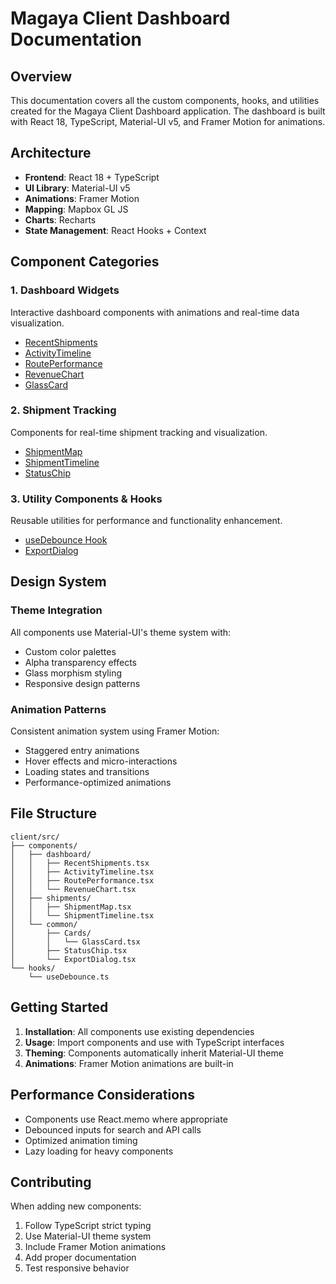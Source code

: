 # Magaya Client Dashboard Documentation

## Overview

This documentation covers all the custom components, hooks, and utilities created for the Magaya Client Dashboard application. The dashboard is built with React 18, TypeScript, Material-UI v5, and Framer Motion for animations.

## Architecture

- **Frontend**: React 18 + TypeScript
- **UI Library**: Material-UI v5
- **Animations**: Framer Motion
- **Mapping**: Mapbox GL JS
- **Charts**: Recharts
- **State Management**: React Hooks + Context

## Component Categories

### 1. Dashboard Widgets
Interactive dashboard components with animations and real-time data visualization.

- [RecentShipments](./components/dashboard-widgets.md#recentshipments)
- [ActivityTimeline](./components/dashboard-widgets.md#activitytimeline)
- [RoutePerformance](./components/dashboard-widgets.md#routeperformance)
- [RevenueChart](./components/dashboard-widgets.md#revenuechart)
- [GlassCard](./components/dashboard-widgets.md#glasscard)

### 2. Shipment Tracking
Components for real-time shipment tracking and visualization.

- [ShipmentMap](./components/shipment-tracking.md#shipmentmap)
- [ShipmentTimeline](./components/shipment-tracking.md#shipmenttimeline)
- [StatusChip](./components/shipment-tracking.md#statuschip)

### 3. Utility Components & Hooks
Reusable utilities for performance and functionality enhancement.

- [useDebounce Hook](./hooks/use-debounce.md)
- [ExportDialog](./components/utility-components.md#exportdialog)

## Design System

### Theme Integration
All components use Material-UI's theme system with:
- Custom color palettes
- Alpha transparency effects
- Glass morphism styling
- Responsive design patterns

### Animation Patterns
Consistent animation system using Framer Motion:
- Staggered entry animations
- Hover effects and micro-interactions
- Loading states and transitions
- Performance-optimized animations

## File Structure

```
client/src/
├── components/
│   ├── dashboard/
│   │   ├── RecentShipments.tsx
│   │   ├── ActivityTimeline.tsx
│   │   ├── RoutePerformance.tsx
│   │   └── RevenueChart.tsx
│   ├── shipments/
│   │   ├── ShipmentMap.tsx
│   │   └── ShipmentTimeline.tsx
│   └── common/
│       ├── Cards/
│       │   └── GlassCard.tsx
│       ├── StatusChip.tsx
│       └── ExportDialog.tsx
└── hooks/
    └── useDebounce.ts
```

## Getting Started

1. **Installation**: All components use existing dependencies
2. **Usage**: Import components and use with TypeScript interfaces
3. **Theming**: Components automatically inherit Material-UI theme
4. **Animations**: Framer Motion animations are built-in

## Performance Considerations

- Components use React.memo where appropriate
- Debounced inputs for search and API calls
- Optimized animation timing
- Lazy loading for heavy components

## Contributing

When adding new components:
1. Follow TypeScript strict typing
2. Use Material-UI theme system
3. Include Framer Motion animations
4. Add proper documentation
5. Test responsive behavior